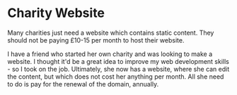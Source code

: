 # Charity Website

Many charities just need a website which contains static content. They should not be paying £10-15 per month to host their website.

I have a friend who started her own charity and was looking to make a website. I thought it'd be a great idea to improve my web development skills - so I took on the job. Ultimately, she now has a website, where she can edit the content, but which does not cost her anything per month. All she need to do is pay for the renewal of the domain, annually.
